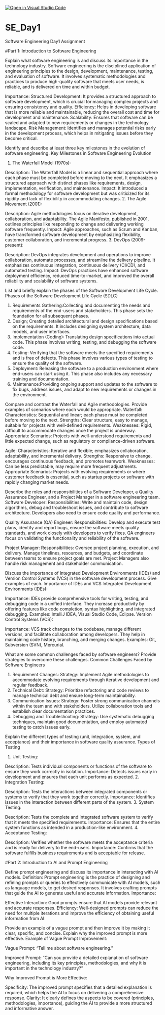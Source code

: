[![Open in Visual Studio Code](https://classroom.github.com/assets/open-in-vscode-2e0aaae1b6195c2367325f4f02e2d04e9abb55f0b24a779b69b11b9e10269abc.svg)](https://classroom.github.com/online_ide?assignment_repo_id=16004911&assignment_repo_type=AssignmentRepo)
# SE_Day1
Software Engineering Day1 Assignment

#Part 1: Introduction to Software Engineering

Explain what software engineering is and discuss its importance in the technology industry.
 Software engineering is the disciplined application of engineering principles to the design, development, maintenance, testing, and evaluation of software. It involves systematic methodologies and practices to produce high-quality software that meets user needs, is reliable, and is delivered on time and within budget.

Importance:
Structured Development: It provides a structured approach to software development, which is crucial for managing complex projects and ensuring consistency and quality.
Efficiency: Helps in developing software that is more reliable and maintainable, reducing the overall cost and time for development and maintenance.
Scalability: Ensures that software can be scaled and adapted to new requirements or changes in the technology landscape.
Risk Management: Identifies and manages potential risks early in the development process, which helps in mitigating issues before they become critical.


Identify and describe at least three key milestones in the evolution of software engineering.
Key Milestones in Software Engineering Evolution
1. The Waterfall Model (1970s):

Description: The Waterfall Model is a linear and sequential approach where each phase must be completed before moving to the next. It emphasizes a structured approach with distinct phases like requirements, design, implementation, verification, and maintenance.
Impact: It introduced a formal methodology for software development but was criticized for its rigidity and lack of flexibility in accommodating changes.
2. The Agile Movement (2001):

Description: Agile methodologies focus on iterative development, collaboration, and adaptability. The Agile Manifesto, published in 2001, outlines principles like responding to change and delivering working software frequently.
Impact: Agile approaches, such as Scrum and Kanban, have transformed software development by emphasizing flexibility, customer collaboration, and incremental progress.
3. DevOps (2009-present):

Description: DevOps integrates development and operations to improve collaboration, automate processes, and streamline the delivery pipeline. It emphasizes continuous integration, continuous delivery (CI/CD), and automated testing.
Impact: DevOps practices have enhanced software deployment efficiency, reduced time-to-market, and improved the overall reliability and scalability of software systems.

List and briefly explain the phases of the Software Development Life Cycle.
Phases of the Software Development Life Cycle (SDLC)
1. Requirements Gathering:Collecting and documenting the needs and requirements of the end-users and stakeholders. This phase sets the foundation for all subsequent phases.
2. Design; Creating detailed architectural and design specifications based on the requirements. It includes designing system architecture, data models, and user interfaces.
3. Implementation (Coding): Translating design specifications into actual code. This phase involves writing, testing, and debugging the software code.
4. Testing: Verifying that the software meets the specified requirements and is free of defects. This phase involves various types of testing to ensure the quality of the software.
5. Deployment: Releasing the software to a production environment where end-users can start using it. This phase also includes any necessary training and documentation.
6. Maintenance:Providing ongoing support and updates to the software to fix bugs, address issues, and adapt to new requirements or changes in the environment.

Compare and contrast the Waterfall and Agile methodologies. Provide examples of scenarios where each would be appropriate.
Waterfall:
Characteristics: Sequential and linear; each phase must be completed before moving to the next.
Strengths: Clear structure, easy to manage, suitable for projects with well-defined requirements.
Weaknesses: Rigid, difficult to accommodate changes once the project is underway.
Appropriate Scenarios: Projects with well-understood requirements and little expected change, such as regulatory or compliance-driven software.

Agile:
Characteristics: Iterative and flexible; emphasizes collaboration, adaptability, and incremental delivery.
Strengths: Responsive to change, encourages continuous feedback, and promotes teamwork.
Weaknesses: Can be less predictable, may require more frequent adjustments.
Appropriate Scenarios: Projects with evolving requirements or where customer feedback is essential, such as startup projects or software with rapidly changing market needs.

Describe the roles and responsibilities of a Software Developer, a Quality Assurance Engineer, and a Project Manager in a software engineering team.
Software Developer:
Responsibilities: Write and maintain code, design algorithms, debug and troubleshoot issues, and contribute to software architecture. Developers also need to ensure code quality and performance.

Quality Assurance (QA) Engineer:
Responsibilities: Develop and execute test plans, identify and report bugs, ensure the software meets quality standards, and work closely with developers to verify fixes. QA engineers focus on validating the functionality and reliability of the software.

Project Manager:
Responsibilities: Oversee project planning, execution, and delivery. Manage timelines, resources, and budgets, and coordinate between teams to ensure project goals are met. Project Managers also handle risk management and stakeholder communication.


Discuss the importance of Integrated Development Environments (IDEs) and Version Control Systems (VCS) in the software development process. Give examples of each.
Importance of IDEs and VCS
Integrated Development Environments (IDEs):

Importance: IDEs provide comprehensive tools for writing, testing, and debugging code in a unified interface. They increase productivity by offering features like code completion, syntax highlighting, and integrated debugging.
Examples: IntelliJ IDEA, Visual Studio Code, Eclipse.
Version Control Systems (VCS):

Importance: VCS track changes to the codebase, manage different versions, and facilitate collaboration among developers. They help in maintaining code history, branching, and merging changes.
Examples: Git, Subversion (SVN), Mercurial.

What are some common challenges faced by software engineers? Provide strategies to overcome these challenges.
Common Challenges Faced by Software Engineers
1. Requirement Changes:
Strategy: Implement Agile methodologies to accommodate evolving requirements through iterative development and regular feedback.
2. Technical Debt:
Strategy: Prioritize refactoring and code reviews to manage technical debt and ensure long-term maintainability.
3. Communication Issues:
Strategy: Foster strong communication channels within the team and with stakeholders. Utilize collaboration tools and establish clear documentation practices.
4. Debugging and Troubleshooting:
Strategy: Use systematic debugging techniques, maintain good documentation, and employ automated testing to catch issues early.

Explain the different types of testing (unit, integration, system, and acceptance) and their importance in software quality assurance.
Types of Testing
1. Unit Testing:

Description: Tests individual components or functions of the software to ensure they work correctly in isolation.
Importance: Detects issues early in development and ensures that each unit performs as expected.
2. Integration Testing:

Description: Tests the interactions between integrated components or systems to verify that they work together correctly.
Importance: Identifies issues in the interaction between different parts of the system.
3. System Testing:

Description: Tests the complete and integrated software system to verify that it meets the specified requirements.
Importance: Ensures that the entire system functions as intended in a production-like environment.
4. Acceptance Testing:

Description: Verifies whether the software meets the acceptance criteria and is ready for delivery to the end-users.
Importance: Confirms that the software fulfills business requirements and is acceptable for release.


#Part 2: Introduction to AI and Prompt Engineering


Define prompt engineering and discuss its importance in interacting with AI models.
Definition: Prompt engineering is the practice of designing and refining prompts or queries to effectively communicate with AI models, such as language models, to get desired responses. It involves crafting prompts that guide the AI to generate useful and accurate information.
Importance:

Effective Interaction: Good prompts ensure that AI models provide relevant and accurate responses.
Efficiency: Well-designed prompts can reduce the need for multiple iterations and improve the efficiency of obtaining useful information from AI

Provide an example of a vague prompt and then improve it by making it clear, specific, and concise. Explain why the improved prompt is more effective.
Example of Vague Prompt Improvement:

Vague Prompt: “Tell me about software engineering.”

Improved Prompt: “Can you provide a detailed explanation of software engineering, including its key principles, methodologies, and why it is important in the technology industry?”

Why Improved Prompt is More Effective:

Specificity: The improved prompt specifies that a detailed explanation is required, which helps the AI to focus on delivering a comprehensive response.
Clarity: It clearly defines the aspects to be covered (principles, methodologies, importance), guiding the AI to provide a more structured and informative answer.

